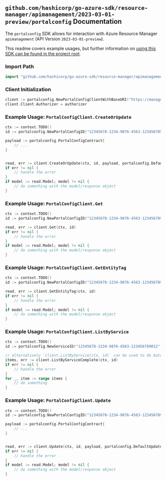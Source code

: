 
## `github.com/hashicorp/go-azure-sdk/resource-manager/apimanagement/2023-03-01-preview/portalconfig` Documentation

The `portalconfig` SDK allows for interaction with Azure Resource Manager `apimanagement` (API Version `2023-03-01-preview`).

This readme covers example usages, but further information on [using this SDK can be found in the project root](https://github.com/hashicorp/go-azure-sdk/tree/main/docs).

### Import Path

```go
import "github.com/hashicorp/go-azure-sdk/resource-manager/apimanagement/2023-03-01-preview/portalconfig"
```


### Client Initialization

```go
client := portalconfig.NewPortalConfigClientWithBaseURI("https://management.azure.com")
client.Client.Authorizer = authorizer
```


### Example Usage: `PortalConfigClient.CreateOrUpdate`

```go
ctx := context.TODO()
id := portalconfig.NewPortalConfigID("12345678-1234-9876-4563-123456789012", "example-resource-group", "serviceName", "portalConfigId")

payload := portalconfig.PortalConfigContract{
	// ...
}


read, err := client.CreateOrUpdate(ctx, id, payload, portalconfig.DefaultCreateOrUpdateOperationOptions())
if err != nil {
	// handle the error
}
if model := read.Model; model != nil {
	// do something with the model/response object
}
```


### Example Usage: `PortalConfigClient.Get`

```go
ctx := context.TODO()
id := portalconfig.NewPortalConfigID("12345678-1234-9876-4563-123456789012", "example-resource-group", "serviceName", "portalConfigId")

read, err := client.Get(ctx, id)
if err != nil {
	// handle the error
}
if model := read.Model; model != nil {
	// do something with the model/response object
}
```


### Example Usage: `PortalConfigClient.GetEntityTag`

```go
ctx := context.TODO()
id := portalconfig.NewPortalConfigID("12345678-1234-9876-4563-123456789012", "example-resource-group", "serviceName", "portalConfigId")

read, err := client.GetEntityTag(ctx, id)
if err != nil {
	// handle the error
}
if model := read.Model; model != nil {
	// do something with the model/response object
}
```


### Example Usage: `PortalConfigClient.ListByService`

```go
ctx := context.TODO()
id := portalconfig.NewServiceID("12345678-1234-9876-4563-123456789012", "example-resource-group", "serviceName")

// alternatively `client.ListByService(ctx, id)` can be used to do batched pagination
items, err := client.ListByServiceComplete(ctx, id)
if err != nil {
	// handle the error
}
for _, item := range items {
	// do something
}
```


### Example Usage: `PortalConfigClient.Update`

```go
ctx := context.TODO()
id := portalconfig.NewPortalConfigID("12345678-1234-9876-4563-123456789012", "example-resource-group", "serviceName", "portalConfigId")

payload := portalconfig.PortalConfigContract{
	// ...
}


read, err := client.Update(ctx, id, payload, portalconfig.DefaultUpdateOperationOptions())
if err != nil {
	// handle the error
}
if model := read.Model; model != nil {
	// do something with the model/response object
}
```
